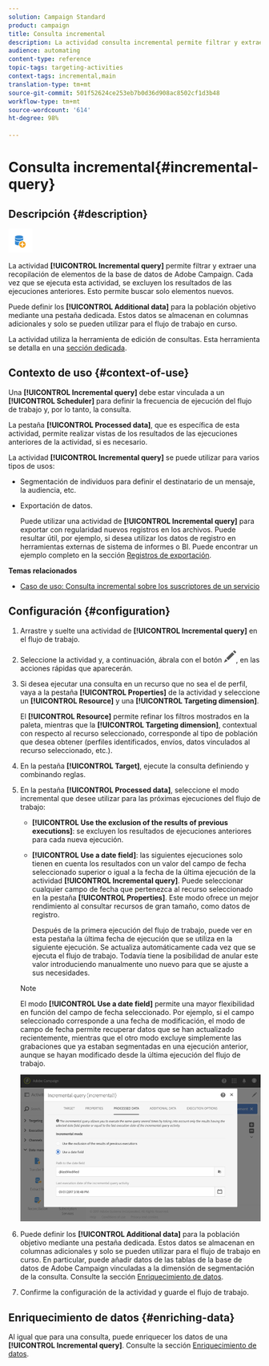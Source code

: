 ```yaml
---
solution: Campaign Standard
product: campaign
title: Consulta incremental
description: La actividad consulta incremental permite filtrar y extraer una recopilación de elementos de la base de datos de Adobe Campaign.
audience: automating
content-type: reference
topic-tags: targeting-activities
context-tags: incremental,main
translation-type: tm+mt
source-git-commit: 501f52624ce253eb7b0d36d908ac8502cf1d3b48
workflow-type: tm+mt
source-wordcount: '614'
ht-degree: 98%

---
```



# Consulta incremental{#incremental-query}

## Descripción {#description}

![](assets/incremental.png)

La actividad **[!UICONTROL Incremental query]** permite filtrar y extraer una recopilación de elementos de la base de datos de Adobe Campaign. Cada vez que se ejecuta esta actividad, se excluyen los resultados de las ejecuciones anteriores. Esto permite buscar solo elementos nuevos.

Puede definir los **[!UICONTROL Additional data]** para la población objetivo mediante una pestaña dedicada. Estos datos se almacenan en columnas adicionales y solo se pueden utilizar para el flujo de trabajo en curso.

La actividad utiliza la herramienta de edición de consultas. Esta herramienta se detalla en una [sección dedicada](../../automating/using/editing-queries.md#about-query-editor).

## Contexto de uso {#context-of-use}

Una **[!UICONTROL Incremental query]** debe estar vinculada a un **[!UICONTROL Scheduler]** para definir la frecuencia de ejecución del flujo de trabajo y, por lo tanto, la consulta.

La pestaña **[!UICONTROL Processed data]**, que es específica de esta actividad, permite realizar vistas de los resultados de las ejecuciones anteriores de la actividad, si es necesario.

La actividad **[!UICONTROL Incremental query]** se puede utilizar para varios tipos de usos:

* Segmentación de individuos para definir el destinatario de un mensaje, la audiencia, etc.

* Exportación de datos.

   Puede utilizar una actividad de **[!UICONTROL Incremental query]** para exportar con regularidad nuevos registros en los archivos. Puede resultar útil, por ejemplo, si desea utilizar los datos de registro en herramientas externas de sistema de informes o BI. Puede encontrar un ejemplo completo en la sección [Registros de exportación](../../automating/using/exporting-logs.md).

**Temas relacionados**

* [Caso de uso: Consulta incremental sobre los suscriptores de un servicio](../../automating/using/incremental-query-on-subscribers.md)

## Configuración {#configuration}

1. Arrastre y suelte una actividad de **[!UICONTROL Incremental query]** en el flujo de trabajo.
1. Seleccione la actividad y, a continuación, ábrala con el botón ![](assets/edit_darkgrey-24px.png), en las acciones rápidas que aparecerán.
1. Si desea ejecutar una consulta en un recurso que no sea el de perfil, vaya a la pestaña **[!UICONTROL Properties]** de la actividad y seleccione un **[!UICONTROL Resource]** y una **[!UICONTROL Targeting dimension]**.

   El **[!UICONTROL Resource]** permite refinar los filtros mostrados en la paleta, mientras que la **[!UICONTROL Targeting dimension]**, contextual con respecto al recurso seleccionado, corresponde al tipo de población que desea obtener (perfiles identificados, envíos, datos vinculados al recurso seleccionado, etc.).

1. En la pestaña **[!UICONTROL Target]**, ejecute la consulta definiendo y combinando reglas.
1. En la pestaña **[!UICONTROL Processed data]**, seleccione el modo incremental que desee utilizar para las próximas ejecuciones del flujo de trabajo:

   * **[!UICONTROL Use the exclusion of the results of previous executions]**: se excluyen los resultados de ejecuciones anteriores para cada nueva ejecución.
   * **[!UICONTROL Use a date field]**: las siguientes ejecuciones solo tienen en cuenta los resultados con un valor del campo de fecha seleccionado superior o igual a la fecha de la última ejecución de la actividad **[!UICONTROL Incremental query]**. Puede seleccionar cualquier campo de fecha que pertenezca al recurso seleccionado en la pestaña **[!UICONTROL Properties]**. Este modo ofrece un mejor rendimiento al consultar recursos de gran tamaño, como datos de registro.

      Después de la primera ejecución del flujo de trabajo, puede ver en esta pestaña la última fecha de ejecución que se utiliza en la siguiente ejecución. Se actualiza automáticamente cada vez que se ejecuta el flujo de trabajo. Todavía tiene la posibilidad de anular este valor introduciendo manualmente uno nuevo para que se ajuste a sus necesidades.
   >[!NOTE]
   >
   >El modo **[!UICONTROL Use a date field]** permite una mayor flexibilidad en función del campo de fecha seleccionado. Por ejemplo, si el campo seleccionado corresponde a una fecha de modificación, el modo de campo de fecha permite recuperar datos que se han actualizado recientemente, mientras que el otro modo excluye simplemente las grabaciones que ya estaban segmentadas en una ejecución anterior, aunque se hayan modificado desde la última ejecución del flujo de trabajo.

   ![](assets/incremental_query_usedatefield.png)

1. Puede definir los **[!UICONTROL Additional data]** para la población objetivo mediante una pestaña dedicada. Estos datos se almacenan en columnas adicionales y solo se pueden utilizar para el flujo de trabajo en curso. En particular, puede añadir datos de las tablas de la base de datos de Adobe Campaign vinculadas a la dimensión de segmentación de la consulta. Consulte la sección [Enriquecimiento de datos](../../automating/using/query.md#enriching-data).
1. Confirme la configuración de la actividad y guarde el flujo de trabajo.

## Enriquecimiento de datos {#enriching-data}

Al igual que para una consulta, puede enriquecer los datos de una **[!UICONTROL Incremental query]**. Consulte la sección [Enriquecimiento de datos](../../automating/using/query.md#enriching-data).

